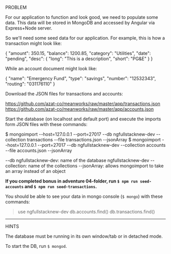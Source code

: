 PROBLEM

For our application to function and look good, we need to populate some data. This data will be stored in MongoDB and accessed by Angular via Express+Node server.

So we'll need some seed data for our application. For example, this is how a transaction might look like:

{
	"amount": 350.15,
	"balance": 1200.85,
	"category": "Utilities",
	"date": "pending",
	"desc": {
		"long": "This is a description",
		"short": "PG&E"
	}
}

While an account document might look like:

{
  "name": "Emergency Fund",
  "type": "savings",
  "number": "12532343",
  "routing": "031176110"
}

Download the JSON files for transactions and accounts:

https://github.com/azat-co/meanworks/raw/master/app/transactions.json
https://github.com/azat-co/meanworks/raw/master/app/accounts.json

Start the database (on localhost and default port) and execute the imports form JSON files with these commands:

$ mongoimport  --host=127.0.0.1 --port=27017 --db ngfullstacknew-dev --collection transactions --file transactions.json --jsonArray
$ mongoimport  --host=127.0.0.1 --port=27017 --db ngfullstacknew-dev --collection accounts --file accounts.json --jsonArray

--db ngfullstacknew-dev: name of the database ngfullstacknew-dev
--collection: name of the collections
--jsonArray: allows mongoimport to take an array instead of an object

**If you completed bonus in adventure 04-folder, run `$ npm run seed-accounts` and `$ npm run seed-transactions`.**

You should be able to see your data in mongo console (`$ mongo`) with these commands:

> use ngfullstacknew-dev
> db.accounts.find()
> db.transactions.find()


---

HINTS

The database must be running in its own window/tab or in detached mode.

To start the DB, run `$ mongod`.
